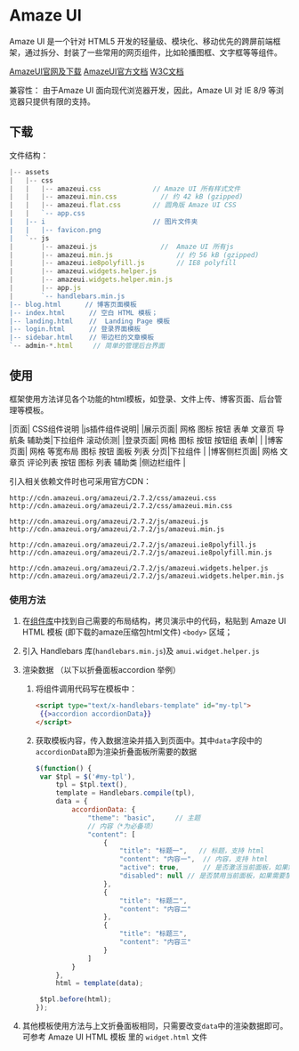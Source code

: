 # Amaze UI

Amaze UI 是一个针对 HTML5 开发的轻量级、模块化、移动优先的跨屏前端框架，通过拆分、封装了一些常用的网页组件，比如轮播图框、文字框等等组件。

[AmazeUI官网及下载](http://amazeui.org/) [AmazeUI官方文档](http://amazeui.org/widgets/accordion) [W3C文档](https://www.w3cschool.cn/amazeui/)

兼容性： 由于Amaze UI 面向现代浏览器开发，因此，Amaze UI 对 IE 8/9 等浏览器只提供有限的支持。

## 下载

文件结构：

```js
|-- assets
|   |-- css
|   |   |-- amazeui.css             // Amaze UI 所有样式文件
|   |   |-- amazeui.min.css           // 约 42 kB (gzipped)
|   |   |-- amazeui.flat.css        // 圆角版 Amaze UI CSS
|   |   `-- app.css
|   |-- i                           // 图片文件夹
|   |   |-- favicon.png
|   `-- js
|       |-- amazeui.js                //  Amaze UI 所有js
|       |-- amazeui.min.js                // 约 56 kB (gzipped)
|       |-- amazeui.ie8polyfill.js        // IE8 polyfill
|       |-- amazeui.widgets.helper.js
|       |-- amazeui.widgets.helper.min.js
|       |-- app.js
|       `-- handlebars.min.js
|-- blog.html      // 博客页面模板
|-- index.html      // 空白 HTML 模板；
|-- landing.html    //  Landing Page 模板
|-- login.html      // 登录界面模板
|-- sidebar.html    // 带边栏的文章模板
`-- admin-*.html     // 简单的管理后台界面
```

## 使用

框架使用方法详见各个功能的html模板，如登录、文件上传、博客页面、后台管理等模板。

|页面| CSS组件说明 |js插件组件说明| |展示页面| 网格 图标 按钮 表单 文章页 导航条 辅助类|下拉组件 滚动侦测| |登录页面| 网格 图标 按钮 按钮组 表单| | |博客页面| 网格 等宽布局 图标 按钮 面板 列表 分页|下拉组件 | |博客侧栏页面| 网格 文章页 评论列表 按钮 图标 列表 辅助类 |侧边栏组件 |

引入相关依赖文件时也可采用官方CDN：

```
http://cdn.amazeui.org/amazeui/2.7.2/css/amazeui.css
http://cdn.amazeui.org/amazeui/2.7.2/css/amazeui.min.css

http://cdn.amazeui.org/amazeui/2.7.2/js/amazeui.js
http://cdn.amazeui.org/amazeui/2.7.2/js/amazeui.min.js

http://cdn.amazeui.org/amazeui/2.7.2/js/amazeui.ie8polyfill.js
http://cdn.amazeui.org/amazeui/2.7.2/js/amazeui.ie8polyfill.min.js

http://cdn.amazeui.org/amazeui/2.7.2/js/amazeui.widgets.helper.js
http://cdn.amazeui.org/amazeui/2.7.2/js/amazeui.widgets.helper.min.js
```

### 使用方法

1. 在[组件库](http://amazeui.org/widgets/accordion)中找到自己需要的布局结构，拷贝演示中的代码，粘贴到 Amaze UI HTML 模板 (即下载的amaze压缩包html文件) `<body>` 区域；

2. 引入 Handlebars 库(`handlebars.min.js`)及 `amui.widget.helper.js`

3. 渲染数据 （以下以折叠面板accordion 举例）

   1. 将组件调用代码写在模板中：

      ```html
      <script type="text/x-handlebars-template" id="my-tpl">
       {{>accordion accordionData}}
      </script>
      ```

   2. 获取模板内容，传入数据渲染并插入到页面中。其中`data`字段中的`accordionData`即为渲染折叠面板所需要的数据

      ```js
      $(function() {
       var $tpl = $('#my-tpl'),
           tpl = $tpl.text(),
           template = Handlebars.compile(tpl),
           data = {
               accordionData: {
                   "theme": "basic",     // 主题
                   // 内容（*为必备项）
                   "content": [  
                       {
                           "title": "标题一",   // 标题，支持 html
                           "content": "内容一",  // 内容，支持 html
                           "active": true,      // 是否激活当前面板，如果需要激活则设置为 true，否则可不用设置此项
                           "disabled": null // 是否禁用当前面板，如果需要禁用则设置为 true，否则不用设置此项，禁用以后此面板将保持默认状态，不响应用户操作
                       },
                       {
                           "title": "标题二",
                           "content": "内容二"
                       },
                       {
                           "title": "标题三",
                           "content": "内容三"
                       }
                   ]
               }
           },
           html = template(data);
      
       $tpl.before(html);
      });
      ```

4. 其他模板使用方法与上文折叠面板相同，只需要改变`data`中的渲染数据即可。可参考 Amaze UI HTML 模板 里的 `widget.html` 文件


  